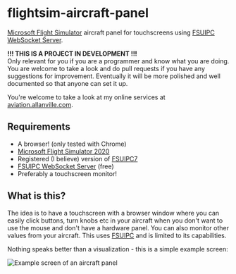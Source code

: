 # flightsim-aircraft-panel

[Microsoft Flight Simulator](https://www.flightsimulator.com/) aircraft panel for touchscreens using [FSUIPC WebSocket Server](http://fsuipcwebsockets.paulhenty.com/).

**!!! THIS IS A PROJECT IN DEVELOPMENT !!!**<br>
Only relevant for you if you are a programmer and know what you are doing. You are welcome to take a look and do pull requests if you have
any suggestions for improvement.
Eventually it will be more polished and well documented so that anyone can set it up.

You're welcome to take a look at my online services at [aviation.allanville.com](https://aviation.allanville.com/).

## Requirements

- A browser! (only tested with Chrome)
- [Microsoft Flight Simulator 2020](https://www.flightsimulator.com/)
- Registered (I believe) version of [FSUIPC7](http://fsuipc.com/)
- [FSUIPC WebSocket Server](http://fsuipcwebsockets.paulhenty.com/) (free)
- Preferably a touchscreen monitor!

## What is this?

The idea is to have a touchscreen with a browser window where you can easily click buttons, turn knobs etc in your aircraft
when you don't want to use the mouse and don't have a hardware panel.
You can also monitor other values from your aircraft.
This uses [FSUIPC](http://fsuipc.com/) and is limited to its capabilities.

Nothing speaks better than a visualization - this is a simple example screen:

![Example screen of an aircraft panel](https://aviation.allanville.com/media/flightsim-aircraft-panel-example.jpg "Example screen")
